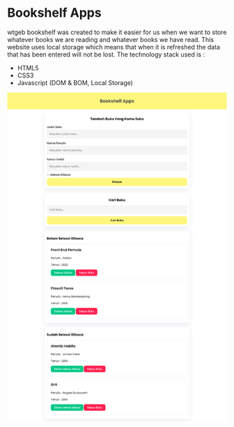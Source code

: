 # Bookshelf Apps
wtgeb bookshelf was created to make it easier for us when we want to store whatever books we are reading and whatever books we have read. This website uses local storage which means that when it is refreshed the data that has been entered will not be lost.
The technology stack used is :
- HTML5
- CSS3
- Javascript (DOM & BOM, Local Storage)
  
![Screen Shot](https://github.com/aditiaprabowo3/Bookshelf-Apps/blob/main/image/img.png)
